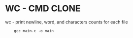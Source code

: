 # WC - CMD CLONE

<p>
    wc - print newline, word, and characters counts for each file
</p>

```
    gcc main.c -o main
```

